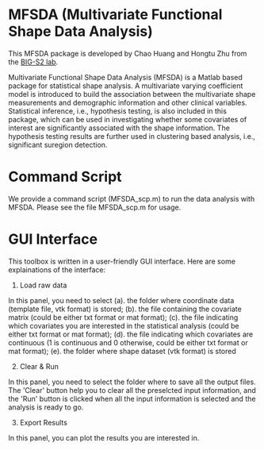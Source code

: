 # MFSDA (Multivariate Functional Shape Data Analysis)

This MFSDA package is developed by Chao Huang and Hongtu Zhu from the [BIG-S2 lab](http://odin.mdacc.tmc.edu/bigs2/). 

Multivariate Functional Shape Data Analysis (MFSDA) is a Matlab based package for statistical shape analysis. A multivariate varying coefficient model is introduced to build the association between the multivariate shape measurements and demographic information and other clinical variables. Statistical inference, i.e., hypothesis testing, is also included in this package, which can be used in investigating whether some covariates of interest are significantly associated with the shape information. The hypothesis testing results are further used in clustering based analysis, i.e., significant suregion detection. 

# Command Script 
We provide a command script (MFSDA_scp.m) to run the data analysis with MFSDA. Please see the file MFSDA_scp.m for usage.

# GUI Interface
This toolbox is written in a user-friendly GUI interface. Here are some explainations of the interface:

1. Load raw data

In this panel, you need to select (a). the folder where coordinate data (template file, vtk format) is stored; (b). the file containing the covariate matrix (could be either txt format or mat format); (c). the file indicating which covariates you are interested in the statistical analysis (could be either txt format or mat format); (d). the file indicating which covariates are continuous (1 is continuous and 0 otherwise, could be either txt format or mat format); (e). the folder where shape dataset (vtk format) is stored

2. Clear & Run

In this panel, you need to select the folder where to save all  the output files. The 'Clear' button help you to clear all the preselcted input information, and the 'Run' button is clicked when all the input information is selected and the analysis is ready to go.

3. Export Results

In this panel, you can plot the results you are interested in. 
